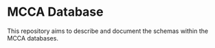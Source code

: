 MCCA Database
================

This repository aims to describe and document the schemas within the
MCCA databases.

